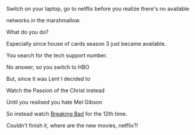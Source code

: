 Switch on your laptop, go to netflix before you realize there's no available

networks in the marshmallow.

What do you do?

Especially since house of cards season 3 just became available.

You search for the tech support number.

No answer, so you switch to HBO

But, since it was Lent I decided to

Watch the Passion of the Christ instead

Until you realised you hate Mel Gibson

So instead watch [Breaking Bad](../breaking-bad/breaking-bad.md) for the 12th time.

Couldn't finish it, where are the new movies, netflix?!
